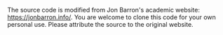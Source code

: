 The source code is modified from Jon Barron's academic website: https://jonbarron.info/. You are welcome to clone this code for your own personal use. Please attribute the source to the original website.
